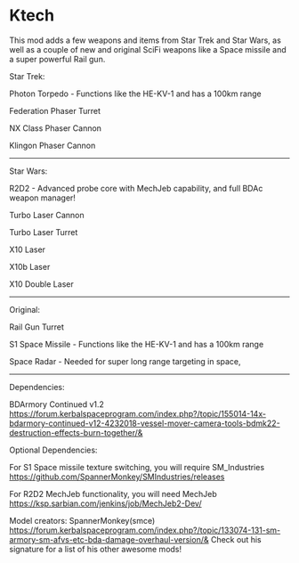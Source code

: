 # Ktech
This mod adds a few weapons and items from Star Trek and Star Wars, as well as a couple of new and original SciFi weapons like a Space missile and a super powerful Rail gun.

Star Trek:

Photon Torpedo - Functions like the HE-KV-1 and has a 100km range

Federation Phaser Turret

NX Class Phaser Cannon

Klingon Phaser Cannon

---------------------------------------------------------------------------------------------------------------------------------------
Star Wars:

R2D2 - Advanced probe core with MechJeb capability, and full BDAc weapon manager!

Turbo Laser Cannon

Turbo Laser Turret

X10 Laser

X10b Laser

X10 Double Laser

----------------------------------------------------------------------------------------------------------------------------------------

Original:

Rail Gun Turret

S1 Space Missile - Functions like the HE-KV-1 and has a 100km range

Space Radar - Needed for super long range targeting in space, 

----------------------------------------------------------------------------------------------------------------------------------------

Dependencies: 

BDArmory Continued v1.2 https://forum.kerbalspaceprogram.com/index.php?/topic/155014-14x-bdarmory-continued-v12-4232018-vessel-mover-camera-tools-bdmk22-destruction-effects-burn-together/&

Optional Dependencies:

For S1 Space missile texture switching, you will require SM_Industries https://github.com/SpannerMonkey/SMIndustries/releases

For R2D2 MechJeb functionality, you will need MechJeb https://ksp.sarbian.com/jenkins/job/MechJeb2-Dev/


Model creators: SpannerMonkey(smce)
https://forum.kerbalspaceprogram.com/index.php?/topic/133074-131-sm-armory-sm-afvs-etc-bda-damage-overhaul-version/&
Check out his signature for a list of his other awesome mods!
